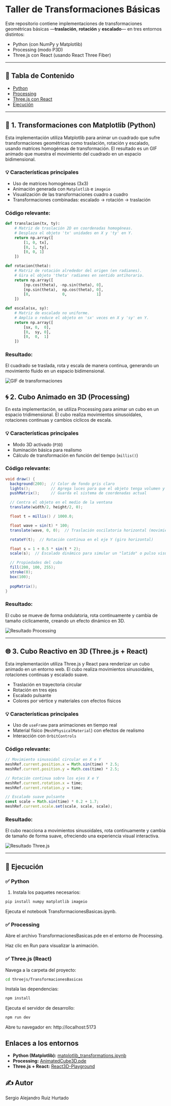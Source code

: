 # Taller de Transformaciones Básicas

Este repositorio contiene implementaciones de transformaciones geométricas básicas —**traslación**, **rotación** y **escalado**— en tres entornos distintos:

- Python (con NumPy y Matplotlib)
- Processing (modo P3D)
- Three.js con React (usando React Three Fiber)

---

## 📌 Tabla de Contenido

- [Python](#python)
- [Processing](#processing)
- [Three.js con React](#threejs-con-react)
- [Ejecución](#ejecución)

---




## 🐍 1. Transformaciones con Matplotlib (Python)

Esta implementación utiliza Matplotlib para animar un cuadrado que sufre transformaciones geométricas como traslación, rotación y escalado, usando matrices homogéneas de transformación. El resultado es un GIF animado que muestra el movimiento del cuadrado en un espacio bidimensional.

### 💡 Características principales

- Uso de matrices homogéneas (3x3)
- Animación generada con `Matplotlib` e `imageio`
- Visualización de las transformaciones cuadro a cuadro
- Transformaciones combinadas: escalado → rotación → traslación

### Código relevante:
```python
def translacion(tx, ty):
    # Matriz de traslación 2D en coordenadas homogéneas.
    # Desplaza el objeto 'tx' unidades en X y 'ty' en Y.
    return np.array([
        [1, 0, tx],
        [0, 1, ty],
        [0, 0, 1]
    ])

def rotacion(theta):
    # Matriz de rotación alrededor del origen (en radianes).
    # Gira el objeto 'theta' radianes en sentido antihorario.
    return np.array([
        [np.cos(theta), -np.sin(theta), 0],
        [np.sin(theta),  np.cos(theta), 0],
        [0,              0,             1]
    ])

def escala(sx, sy):
    # Matriz de escalado no uniforme.
    # Amplía o reduce el objeto en 'sx' veces en X y 'sy' en Y.
    return np.array([
        [sx, 0,  0],
        [0,  sy, 0],
        [0,  0,  1]
    ])
```

### Resultado:
El cuadrado se traslada, rota y escala de manera continua, generando un movimiento fluido en un espacio bidimensional.

![GIF de transformaciones](python/transformaciones.gif)



## 🌀 2. Cubo Animado en 3D (Processing)

En esta implementación, se utiliza Processing para animar un cubo en un espacio tridimensional. El cubo realiza movimientos sinusoidales, rotaciones continuas y cambios cíclicos de escala.

### 💡 Características principales

- Modo 3D activado (`P3D`)  
- Iluminación básica para realismo  
- Cálculo de transformación en función del tiempo (`millis()`)

### Código relevante:
```java
void draw() {
  background(200);  // Color de fondo gris claro
  lights();         // Agrega luces para que el objeto tenga volumen y sombreado realista
  pushMatrix();     // Guarda el sistema de coordenadas actual

  // Centra el objeto en el medio de la ventana
  translate(width/2, height/2, 0);

  float t = millis() / 1000.0;  

  float wave = sin(t) * 100;
  translate(wave, 0, 0);  // Traslación oscilatoria horizontal (movimiento sinusoidal)

  rotateY(t);  // Rotación continua en el eje Y (giro horizontal)

  float s = 1 + 0.5 * sin(t * 2); 
  scale(s);  // Escalado dinámico para simular un "latido" o pulso visual

  // Propiedades del cubo
  fill(200, 100, 255); 
  stroke(0);         
  box(100);            
  
  popMatrix();        
}

```

### Resultado:
El cubo se mueve de forma ondulatoria, rota continuamente y cambia de tamaño cíclicamente, creando un efecto dinámico en 3D.

![Resultado Processing](./threejs/React3D-Playground/public/PROCESSING.png)

---

## 🌐 3. Cubo Reactivo en 3D (Three.js + React)

Esta implementación utiliza Three.js y React para renderizar un cubo animado en un entorno web. El cubo realiza movimientos sinusoidales, rotaciones continuas y escalado suave.

- Traslación en trayectoria circular  
- Rotación en tres ejes  
- Escalado pulsante  
- Colores por vértice y materiales con efectos físicos

### 💡 Características principales

- Uso de `useFrame` para animaciones en tiempo real  
- Material físico (`MeshPhysicalMaterial`) con efectos de realismo  
- Interacción con `OrbitControls`

### Código relevante:
```jsx
// Movimiento sinusoidal circular en X e Y
meshRef.current.position.x = Math.sin(time) * 2.5;
meshRef.current.position.y = Math.cos(time) * 2.5;

// Rotación continua sobre los ejes X e Y
meshRef.current.rotation.x = time;
meshRef.current.rotation.y = time;

// Escalado suave pulsante
const scale = Math.sin(time) * 0.2 + 1.7;
meshRef.current.scale.set(scale, scale, scale);
```

### Resultado:
El cubo reacciona a movimientos sinusoidales, rota continuamente y cambia de tamaño de forma suave, ofreciendo una experiencia visual interactiva.

![Resultado Three.js](./threejs/React3D-Playground/public/resultTHREEJJ.png)

---
## 🚀 Ejecución

### ✅ Python

1. Instala los paquetes necesarios:

```bash
pip install numpy matplotlib imageio
```
Ejecuta el notebook TransformacionesBasicas.ipynb.

### ✅ Processing
Abre el archivo TransformacionesBasicas.pde en el entorno de Processing.

Haz clic en Run para visualizar la animación.

### ✅ Three.js (React)
Navega a la carpeta del proyecto:

```bash
cd threejs/TransformacionesBasicas
```
Instala las dependencias:

```bash
npm install
```
Ejecuta el servidor de desarrollo:

```bash
npm run dev
```
Abre tu navegador en: http://localhost:5173


## Enlaces a los entornos

- **Python (Matplotlib):** [matplotlib_transformations.ipynb](python/matplotlib_transformations.ipynb)
- **Processing:** [AnimatedCube3D.pde](processing/AnimatedCube3D/AnimatedCube3D.pde)
- **Three.js + React:** [React3D-Playground](threejs/React3D-Playground/)


## ✍️ Autor
Sergio Alejandro Ruiz Hurtado